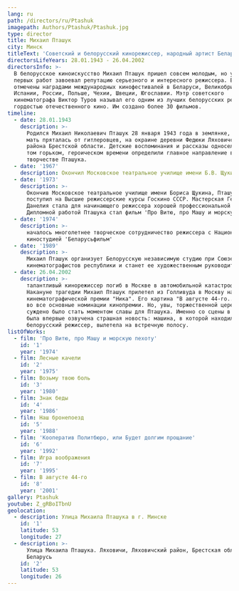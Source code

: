 ```yaml
---
lang: ru
path: /directors/ru/Ptashuk
imagepath: Authors/Ptashuk/Ptashuk.jpg
type: director
title: Михаил Пташук
city: Минск
titleText: 'Советский и белорусский кинорежиссер, народный артист Беларуси.'
directorsLifeYears: 28.01.1943 - 26.04.2002
directorsInfo: >-
  В белорусское киноискусство Михаил Пташук пришел совсем молодым, но уже с
  первых работ завоевал репутацию серьезного и интересного режиссера. Его фильмы
  отмечены наградами международных кинофестивалей в Беларуси, Великобритании,
  Испании, России, Польше, Чехии, Швеции, Югославии. Мэтр советского
  кинематографа Виктор Туров называл его одним из лучших белорусских режиссеров,
  гордостью отечественного кино. Им создано более 30 фильмов.
timeline:
  - date: 28.01.1943
    description: >-
      Родился Михаил Николаевич Пташук 28 января 1943 года в землянке, в которой
      мать пряталась от гитлеровцев, на окраине деревни Федюки Ляховичского
      района Брестской области. Детские воспоминания и рассказы односельчан о
      том горьком, героическом времени определили главное направление в
      творчестве Пташука.
  - date: '1967'
    description: Окончил Московское театральное училище имени Б.В. Щукина
  - date: '1973'
    description: >-
      Окончив Московское театральное училище имени Бориса Щукина, Пташук
      поступил на Высшие режиссерские курсы Госкино СССР. Мастерская Георгия
      Данелия стала для начинающего режиссера хорошей профессиональной школой.
      Дипломной работой Пташука стал фильм 'Про Витю, про Машу и морскую пехоту'
  - date: '1974'
    description: >-
      началось многолетнее творческое сотрудничество режиссера с Национальной
      киностудией 'Беларусьфильм'
  - date: '1989'
    description: >-
      Михаил Пташук организует Белорусскую независимую студию при Союзе
      кинематографистов республики и станет ее художественным руководителем
  - date: 26.04.2002
    description: >-
      талантливый кинорежиссер погиб в Москве в автомобильной катастрофе.
      Накануне трагедии Михаил Пташук прилетел из Голливуда в Москву на вручение
      кинематографической премии "Ника". Его картина "В августе 44-го..." попала
      во все основные номинации кинопремии. Но, увы, торжественной церемонии не
      суждено было стать моментом славы для Пташука. Именно со сцены в Москве
      была впервые озвучена страшная новость: машина, в которой находился
      белорусский режиссер, вылетела на встречную полосу.
listOfWorks:
  - film: 'Про Витю, про Машу и морскую пехоту'
    id: '1'
    year: '1974'
  - film: Лесные качели
    id: '2'
    year: '1975'
  - film: Возьму твою боль
    id: '3'
    year: '1980'
  - film: Знак беды
    id: '4'
    year: '1986'
  - film: Наш бронепоезд
    id: '5'
    year: '1988'
  - film: 'Кооператив Политбюро, или Будет долгим прощание'
    id: '6'
    year: '1992'
  - film: Игра воображения
    id: '7'
    year: '1995'
  - film: В августе 44-го
    id: '8'
    year: '2001'
gallery: Ptashuk
youtube: Z_gRBoITbnU
geolocation:
  - description: Улица Михаила Пташука в г. Минске
    id: '1'
    latitude: 53
    longitude: 27
  - description: >-
      Улица Михаила Пташука. Ляховичи, Ляховичский район, Брестская область,
      Беларусь
    id: '2'
    latitude: 53
    longitude: 26
---
```


